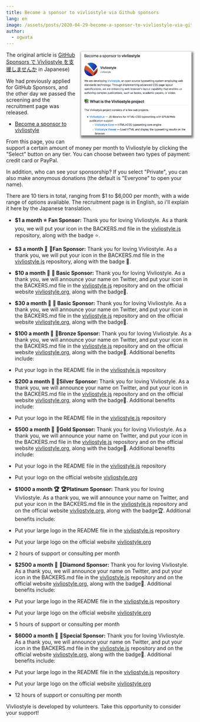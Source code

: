 ```yaml
---
title: Become a sponsor to vivliostyle via Github sponsors
lang: en
image: /assets/posts/2020-04-29-become-a-sponsor-to-vivliostyle-via-github-sponsors/gitHub-sponsors.png
author:
  - ogwata
---
```

<div style="float: right; margin: 0 0 1em 1em;"><a href="https://github.com/sponsors/vivliostyle"><img src="/assets/posts/2020-04-29-become-a-sponsor-to-vivliostyle-via-github-sponsors/gitHub-sponsors.png" alt="Become a sponsor to vivliostyle" style="width: 300px; box-shadow: 2px 4px 5px 3px grey;" /></a></div>

The original article is [GitHub Sponsors で Vivliostyle を支援しませんか](https://vivliostyle.org/ja/blog/2020/04/29/become-a-sponsor-to-vivliostyle-via-github-sponsors/) in Japanese)

We had previously applied for GitHub Sponsors, and the other day we passed the screening and the recruitment page was released.

- [Become a sponsor to vivliostyle](https://github.com/sponsors/vivliostyle)

From this page, you can support a certain amount of money per month to Vivliostyle by clicking the "Select" button on any tier. You can choose between two types of payment: credit card or PayPal.

In addition, who can see your sponsorship? If you select "Private", you can also make anonymous donations (the default is "Everyone" to open your name).

There are 10 tiers in total, ranging from $1 to $6,000 per month, with a wide range of options available. The recruitment page is in English, so i'll explain it here by the Japanese translation.

- **$1 a month ⭐️**
**Fan Sponsor:** Thank you for loving Vivliostyle. As a thank you, we will put your icon in the BACKERS.md file in the [vivliostyle.js](https://github.com/vivliostyle/vivliostyle.js) repository, along with the badge ⭐️.

- **$3 a month 🌟**
**🌟Fan Sponsor:** Thank you for loving Vivliostyle. As a thank you, we will put your icon in the BACKERS.md file in the [vivliostyle.js](https://github.com/vivliostyle/vivliostyle.js) repository, along with the badge 🌟.

- **$10 a month 🌹**
**🌹 Basic Sponsor:** Thank you for loving Vivliostyle. As a thank you, we will announce your name on Twitter, and put your icon in the BACKERS.md file in the [vivliostyle.js](https://github.com/vivliostyle/vivliostyle.js) repository and on the official website [vivliostyle.org](https://vivliostyle.org/), along with the badge🌹.

- **$30 a month 💐**
**💐 Basic Sponsor:** Thank you for loving Vivliostyle. As a thank you, we will announce your name on Twitter, and put your icon in the BACKERS.md file in the [vivliostyle.js](https://github.com/vivliostyle/vivliostyle.js) repository and on the official website [vivliostyle.org](https://vivliostyle.org/), along with the badge💐.

- **$100 a month 🥉**
**🥉Bronze Sponsor:** Thank you for loving Vivliostyle. As a thank you, we will announce your name on Twitter, and put your icon in the BACKERS.md file in the [vivliostyle.js](https://github.com/vivliostyle/vivliostyle.js) repository and on the official website [vivliostyle.org](https://vivliostyle.org/), along with the badge🥉. Additional benefits include:
- Put your logo in the README file in the [vivliostyle.js](https://github.com/vivliostyle/vivliostyle.js) repository

- **$200 a month 🥈**
**🥈Silver Sponsor:** Thank you for loving Vivliostyle. As a thank you, we will announce your name on Twitter, and put your icon in the BACKERS.md file in the [vivliostyle.js](https://github.com/vivliostyle/vivliostyle.js) repository and on the official website [vivliostyle.org](https://vivliostyle.org/), along with the badge🥈. Additional benefits include:
- Put your logo in the README file in the [vivliostyle.js](https://github.com/vivliostyle/vivliostyle.js) repository

- **$500 a month 🥇**
**🥇Gold Sponsor:** Thank you for loving Vivliostyle. As a thank you, we will announce your name on Twitter, and put your icon in the BACKERS.md file in the [vivliostyle.js](https://github.com/vivliostyle/vivliostyle.js) repository and on the official website [vivliostyle.org](https://vivliostyle.org/), along with the badge🥇. Additional benefits include:
- Put your logo in the README file in the [vivliostyle.js](https://github.com/vivliostyle/vivliostyle.js) repository
- Put your logo on the official website [vivliostyle.org](https://vivliostyle.org/)

- **$1000 a month 🏆**
**🏆Platinum Sponsor:** Thank you for loving Vivliostyle. As a thank you, we will announce your name on Twitter, and put your icon in the BACKERS.md file in the [vivliostyle.js](https://github.com/vivliostyle/vivliostyle.js) repository and on the official website [vivliostyle.org](https://vivliostyle.org/), along with the badge🏆. Additional benefits include:
- Put your large logo in the README file in the [vivliostyle.js](https://github.com/vivliostyle/vivliostyle.js) repository
- Put your large logo on the official website [vivliostyle.org](https://vivliostyle.org/)
- 2 hours of support or consulting per month


- **$2500 a month 💎**
**💎Diamond Sponsor:** Thank you for loving Vivliostyle. As a thank you, we will announce your name on Twitter, and put your icon in the BACKERS.md file in the [vivliostyle.js](https://github.com/vivliostyle/vivliostyle.js) repository and on the official website [vivliostyle.org](https://vivliostyle.org/), along with the badge💎. Additional benefits include:
- Put your large logo in the README file in the [vivliostyle.js](https://github.com/vivliostyle/vivliostyle.js) repository
- Put your large logo on the official website [vivliostyle.org](https://vivliostyle.org/)
- 5 hours of support or consulting per month


- **$6000 a month 💠**
**💠Special Sponsor:** Thank you for loving Vivliostyle. As a thank you, we will announce your name on Twitter, and put your icon in the BACKERS.md file in the [vivliostyle.js](https://github.com/vivliostyle/vivliostyle.js) repository and on the official website [vivliostyle.org](https://vivliostyle.org/), along with the badge💠. Additional benefits include:
- Put your large logo in the README file in the [vivliostyle.js](https://github.com/vivliostyle/vivliostyle.js) repository
- Put your large logo on the official website [vivliostyle.org](https://vivliostyle.org/)
- 12 hours of support or consulting per month

Vivliostyle is developed by volunteers. Take this opportunity to consider your support!
